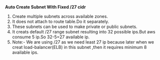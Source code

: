 **Auto Create Subnet With Fixed /27 cidr**

1. Create multiple subnets across available zones.
2. It does not attach to route table.Do it separately.
3. These subnets can be used to make private or public subnets.
4. It creats default /27 range subnet resulting into 32 possible ips.But aws consume 5 ip.So 32-5=27 available ip.
5. Note:- We are using /27 as we need least 27 ip because later when we creat load-balancer(ELB) in this subnet ,then it requires minimum 8 available ips.